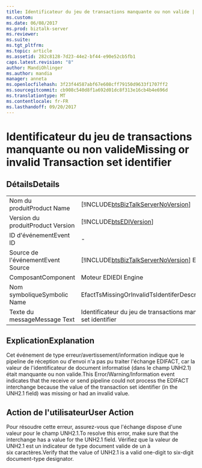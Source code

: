 ```yaml
---
title: Identificateur du jeu de transactions manquante ou non valide | Documents Microsoft
ms.custom: 
ms.date: 06/08/2017
ms.prod: biztalk-server
ms.reviewer: 
ms.suite: 
ms.tgt_pltfrm: 
ms.topic: article
ms.assetid: 282c8128-7d23-44e2-bf44-e90e52cb5fb1
caps.latest.revision: "8"
author: MandiOhlinger
ms.author: mandia
manager: anneta
ms.openlocfilehash: 3f23f44587abf67e608cff79150d9633f1707ff2
ms.sourcegitcommit: cb908c540d8f1a692d01dc8f313e16cb4b4e696d
ms.translationtype: MT
ms.contentlocale: fr-FR
ms.lasthandoff: 09/20/2017
---
```

# <a name="missing-or-invalid-transaction-set-identifier"></a><span data-ttu-id="bbe9a-102">Identificateur du jeu de transactions manquante ou non valide</span><span class="sxs-lookup"><span data-stu-id="bbe9a-102">Missing or invalid Transaction set identifier</span></span>
## <a name="details"></a><span data-ttu-id="bbe9a-103">Détails</span><span class="sxs-lookup"><span data-stu-id="bbe9a-103">Details</span></span>  
  
|||  
|-|-|  
|<span data-ttu-id="bbe9a-104">Nom du produit</span><span class="sxs-lookup"><span data-stu-id="bbe9a-104">Product Name</span></span>|[!INCLUDE[btsBizTalkServerNoVersion](../includes/btsbiztalkservernoversion-md.md)]|  
|<span data-ttu-id="bbe9a-105">Version du produit</span><span class="sxs-lookup"><span data-stu-id="bbe9a-105">Product Version</span></span>|[!INCLUDE[btsEDIVersion](../includes/btsediversion-md.md)]|  
|<span data-ttu-id="bbe9a-106">ID d'événement</span><span class="sxs-lookup"><span data-stu-id="bbe9a-106">Event ID</span></span>|-|  
|<span data-ttu-id="bbe9a-107">Source de l'événement</span><span class="sxs-lookup"><span data-stu-id="bbe9a-107">Event Source</span></span>|[!INCLUDE[btsBizTalkServerNoVersion](../includes/btsbiztalkservernoversion-md.md)]<span data-ttu-id="bbe9a-108"> EDI</span><span class="sxs-lookup"><span data-stu-id="bbe9a-108"> EDI</span></span>|  
|<span data-ttu-id="bbe9a-109">Composant</span><span class="sxs-lookup"><span data-stu-id="bbe9a-109">Component</span></span>|<span data-ttu-id="bbe9a-110">Moteur EDI</span><span class="sxs-lookup"><span data-stu-id="bbe9a-110">EDI Engine</span></span>|  
|<span data-ttu-id="bbe9a-111">Nom symbolique</span><span class="sxs-lookup"><span data-stu-id="bbe9a-111">Symbolic Name</span></span>|<span data-ttu-id="bbe9a-112">EfactTsMissingOrInvalidTsIdentiferDescription</span><span class="sxs-lookup"><span data-stu-id="bbe9a-112">EfactTsMissingOrInvalidTsIdentiferDescription</span></span>|  
|<span data-ttu-id="bbe9a-113">Texte du message</span><span class="sxs-lookup"><span data-stu-id="bbe9a-113">Message Text</span></span>|<span data-ttu-id="bbe9a-114">Identificateur du jeu de transactions manquante ou non valide</span><span class="sxs-lookup"><span data-stu-id="bbe9a-114">Missing or invalid Transaction set identifier</span></span>|  
  
## <a name="explanation"></a><span data-ttu-id="bbe9a-115">Explication</span><span class="sxs-lookup"><span data-stu-id="bbe9a-115">Explanation</span></span>  
 <span data-ttu-id="bbe9a-116">Cet événement de type erreur/avertissement/information indique que le pipeline de réception ou d'envoi n'a pas pu traiter l'échange EDIFACT, car la valeur de l'identificateur de document informatisé (dans le champ UNH2.1) était manquante ou non valide.</span><span class="sxs-lookup"><span data-stu-id="bbe9a-116">This Error/Warning/Information event indicates that the receive or send pipeline could not process the EDIFACT interchange because the value of the transaction set identifier (in the UNH2.1 field) was missing or had an invalid value.</span></span>  
  
## <a name="user-action"></a><span data-ttu-id="bbe9a-117">Action de l'utilisateur</span><span class="sxs-lookup"><span data-stu-id="bbe9a-117">User Action</span></span>  
 <span data-ttu-id="bbe9a-118">Pour résoudre cette erreur, assurez-vous que l'échange dispose d'une valeur pour le champ UNH2.1.</span><span class="sxs-lookup"><span data-stu-id="bbe9a-118">To resolve this error, make sure that the interchange has a value for the UNH2.1 field.</span></span> <span data-ttu-id="bbe9a-119">Vérifiez que la valeur de UNH2.1 est un indicateur de type document valide de un à six caractères.</span><span class="sxs-lookup"><span data-stu-id="bbe9a-119">Verify that the value of UNH2.1 is a valid one-digit to six-digit document-type designator.</span></span>